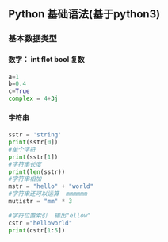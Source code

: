 ## Python 基础语法(基于python3)

### 基本数据类型
#### 数字： int flot bool 复数
```python
a=1
b=0.4
c=True
complex = 4+3j
```
#### 字符串
```Python
sstr = 'string'
print(sstr[0])
#单个字符
print(sstr[1])
#字符串长度
print(len(sstr))
#字符串相加
mstr = "hello" + "world"
#字符串还可以运算  mmmmmm
mutistr = "mm" * 3

#字符位置索引  输出"ellow"
cstr ="helloworld"
print(cstr[1:5])
```

